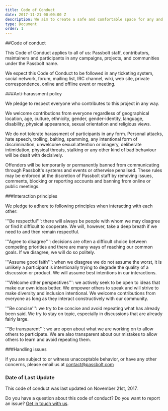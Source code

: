 ```yaml
---
title: Code of Conduct
date: 2017-11-21 00:00:00 Z
description: We aim to create a safe and comfortable space for any and every community member.
type: Document
order: 1
---
```


##Code of conduct

This Code of Conduct applies to all of us: Passbolt staff, contributors, maintainers and participants in any campaigns, projects, and communities under the Passbolt name.


We expect this Code of Conduct to be followed in any ticketing system, social network, forum, mailing list, IRC channel, wiki, web site, private correspondence, online and offline event or meeting.

###Anti-harassment policy

We pledge to respect everyone who contributes to this project in any way.

We welcome contributions from everyone regardless of geographical location, age, culture, ethnicity, gender, gender-identity, language, disability, physical appearance, sexual orientation and religious views.

We do not tolerate harassment of participants in any form. Personal attacks, hate speech, trolling, baiting, spamming, any intentional form of discrimination, unwelcome sexual attention or imagery, deliberate intimidation, physical threats, stalking or any other kind of bad behaviour will be dealt with decisively.

Offenders will be temporarily or permanently banned from communicating through Passbolt's systems and events or otherwise penalised. These rules may be enforced at the discretion of Passbolt staff by removing issues, comments, blocking or reporting accounts and banning from online or public meetings. 

###Interaction principles

We pledge to adhere to following principles when interacting with each other:

'''Be respectful''': there will always be people with whom we may disagree or find it difficult to cooperate. We will, however, take a deep breath if we need to and then remain respectful.


'''Agree to disagree''': decisions are often a difficult choice between competing priorities and there are many ways of reaching our common goals. If we disagree, we will do so politely.


'''Assume good faith''': when we disagree we do not assume the worst, it is unlikely a participant is intentionally trying to degrade the quality of a discussion or product. We will assume best intentions in our interactions.


'''Welcome other perspectives''': we actively seek to be open to ideas that make our own ideas better. We empower others to speak and will strive to make diversity and inclusion intentional. We welcome contributions from everyone as long as they interact constructively with our community.


'''Be concise''': we try to be concise and avoid repeating what has already been said. We try to stay on topic, especially in discussions that are already fairly large.


'''Be transparent''': we are open about what we are working on to allow others to participate. We are also transparent about our mistakes to allow others to
learn and avoid repeating them.

###Handling issues

If you are subject to or witness unacceptable behavior, or have any other concerns, please email us at <a href="mailto:contact@passbolt.com">contact@passbolt.com</a>


### Date of Last Update

This code of conduct was last updated on November 21st, 2017.

Do you have a question about this code of conduct? Do you want to report an issue? <a href="mailto:contact@passbolt.com" class="button primary">Get in touch with us</a>.
